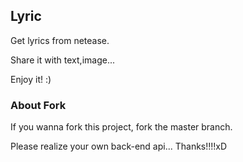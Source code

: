 ## Lyric

Get lyrics from netease.

Share it with text,image...

Enjoy it! :)

### About Fork
If you wanna fork this project, fork the master branch.

Please realize your own back-end api... Thanks!!!!xD
